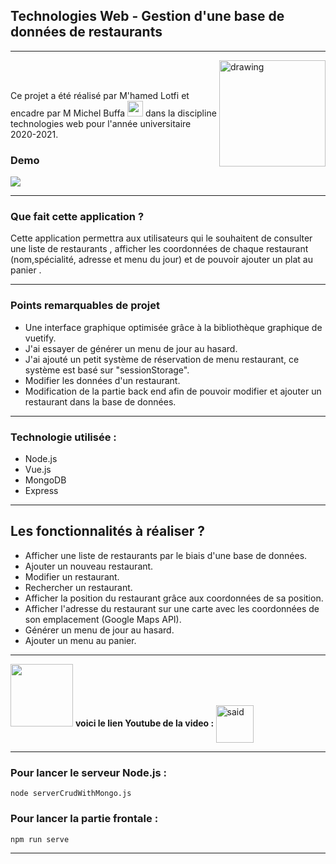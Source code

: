 ## Technologies Web - Gestion d'une base de données de restaurants

 ------------

<img src="https://i.ibb.co/3r2QyfG/miage.png" alt="drawing" 
width="170px" align="right"/>  <br /><br />
<p width="100px" text-align="left"/>Ce projet a été réalisé par M'hamed Lotfi et encadre par M Michel Buffa  <img src="https://img.icons8.com/emoji/48/000000/man-mage.png" width="25px"/> dans la discipline technologies web pour l'année universitaire 2020-2021.</p>




### Demo

![](https://github.com/JugheadTn/Technologies-Web/blob/master/InterfaceExemple.gif)
   
------------


### Que fait cette application ?

   <p>Cette application permettra aux utilisateurs qui le souhaitent de consulter une liste de restaurants , afficher les coordonnées de chaque restaurant (nom,spécialité, adresse et menu du jour) et de pouvoir ajouter un plat au panier .</p>
 
------------

 ### Points remarquables de projet
- Une interface graphique optimisée grâce à la bibliothèque graphique de vuetify.
- J'ai essayer de générer un menu de jour au hasard.
- J'ai ajouté un petit système de réservation de menu restaurant, ce   	système est basé sur "sessionStorage".
- Modifier les données d'un restaurant.
- Modification de la partie back end afin de pouvoir modifier et ajouter un restaurant dans la base de données.

------------

### Technologie utilisée : 
- Node.js
- Vue.js
- MongoDB
- Express


------------


## Les fonctionnalités à réaliser ?

   - Afficher une liste de restaurants par le biais d'une base de données.
   - Ajouter un nouveau restaurant.
   - Modifier un restaurant.
   - Rechercher un restaurant.
   - Afficher la position du restaurant grâce aux coordonnées de sa position.
   - Afficher l'adresse du restaurant sur une carte avec les coordonnées de son emplacement (Google Maps API).
   - Générer un menu de jour au hasard.
   - Ajouter un menu au panier.



------------

<p> <img src="https://media.giphy.com/media/wAxlCmeX1ri1y/source.gif" width="100px"> <b>voici le lien Youtube de la video :  </b> <a href="https://youtu.be/xzayJZPnbQ4"> 
  <img align="center" alt="said" width="60px" src="https://img.icons8.com/cute-clipart/64/000000/youtube.png" />
</a></p> 

------------

### Pour lancer le serveur Node.js :
	node serverCrudWithMongo.js 
### Pour lancer la partie frontale  :
   
	npm run serve



------------








